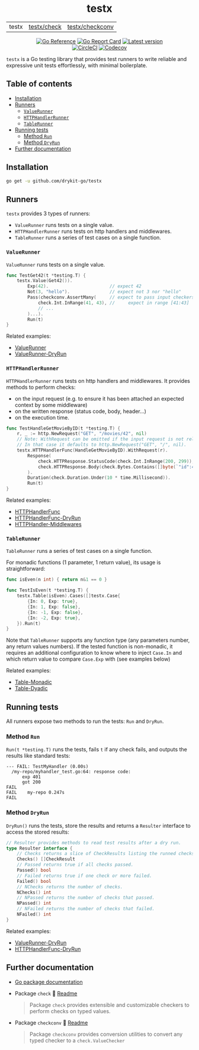 <h1 align="center">testx</h1>
<table align="center">
	<tr>
		<td>testx</td>
		<td><a href="./check/README.md">testx/check</a></td>
		<td><a href="./checkconv/README.md">testx/checkconv</a></td>
	</tr>
</table>

<p align="center">    
  <a href="https://pkg.go.dev/github.com/drykit-go/testx#section-documentation">
    <img alt="Go Reference" src="https://pkg.go.dev/badge/github.com/drykit-go/testx.svg" /></a>
  <a href="https://goreportcard.com/report/github.com/drykit-go/testx">
    <img alt="Go Report Card" src="https://goreportcard.com/badge/github.com/drykit-go/testx" /></a>
  <a href="https://github.com/drykit-go/testx/releases">
    <img alt="Latest version" src="https://img.shields.io/github/v/tag/drykit-go/testx?label=release"></a>
  <br/>
  <a href="https://circleci.com/gh/circleci/circleci-docs">
    <img alt="CircleCI" src="https://circleci.com/gh/circleci/circleci-docs.svg?style=shield" /></a>
  <a href="https://codecov.io/gh/drykit-go/testx">
    <img alt="Codecov" src="https://codecov.io/gh/drykit-go/testx/branch/main/graph/badge.svg?token=XZRUXJDFJE"/></a>
</p>

`testx` is a Go testing library that provides test runners to write reliable
and expressive unit tests effortlessly, with minimal boilerplate.

## Table of contents

- [Installation](#installation)
- [Runners](#runners)
  - [`ValueRunner`](#valuerunner)
  - [`HTTPHandlerRunner`](#httphandlerrunner)
  - [`TableRunner`](#tablerunner)
- [Running tests](#running-tests)
  - [Method `Run`](#method-run)
  - [Method `DryRun`](#method-dryrun)
- [Further documentation](#further-documentation)

## Installation

```sh
go get -u github.com/drykit-go/testx
```

## Runners

`testx` provides 3 types of runners:

- `ValueRunner` runs tests on a single value.
- `HTTPHandlerRunner` runs tests on http handlers and middlewares.
- `TableRunner` runs a series of test cases on a single function.

### `ValueRunner`

`ValueRunner` runs tests on a single value.

```go
func TestGet42(t *testing.T) {
    testx.Value(Get42()).
        Exp(42).                       // expect 42
        Not(3, "hello").               // expect not 3 nor "hello"
        Pass(checkconv.AssertMany(     // expect to pass input checkers:
            check.Int.InRange(41, 43), //     expect in range [41:43]
            // ...
        )...).
        Run(t)
}
```

Related examples:

- [ValueRunner](https://pkg.go.dev/github.com/drykit-go/testx#example-ValueRunner)
- [ValueRunner-DryRun](https://pkg.go.dev/github.com/drykit-go/testx#example-ValueRunner-DryRun)

### `HTTPHandlerRunner`

`HTTPHandlerRunner` runs tests on http handlers and middlewares.
It provides methods to perform checks:
- on the input request (e.g. to ensure it has been attached an expected context
  by some middleware)
- on the written response (status code, body, header...)
- on the execution time.

```go
func TestHandleGetMovieByID(t *testing.T) {
    r, _ := http.NewRequest("GET", "/movies/42", nil)
    // Note: WithRequest can be omitted if the input request is not relevant.
    // In that case it defaults to http.NewRequest("GET", "/", nil).
    testx.HTTPHandlerFunc(HandleGetMovieByID).WithRequest(r).
        Response(
            check.HTTPResponse.StatusCode(check.Int.InRange(200, 299)),
            check.HTTPResponse.Body(check.Bytes.Contains([]byte(`"id":42`))),
        ).
        Duration(check.Duration.Under(10 * time.Millisecond)).
        Run(t)
}
```

Related examples:

- [HTTPHandlerFunc](https://pkg.go.dev/github.com/drykit-go/testx#example-HTTPHandlerFunc)
- [HTTPHandlerFunc-DryRun](https://pkg.go.dev/github.com/drykit-go/testx#example-HTTPHandlerFunc-DryRun)
- [HTTPHandler-Middlewares](https://pkg.go.dev/github.com/drykit-go/testx#example-HTTPHandler-Middlewares)

### `TableRunner`

`TableRunner` runs a series of test cases on a single function.

For monadic functions (1 parameter, 1 return value), its usage is straightforward:

```go
func isEven(n int) { return n&1 == 0 }

func TestIsEven(t *testing.T) {
    testx.Table(isEven).Cases([]testx.Case{
        {In: 0, Exp: true},
        {In: 1, Exp: false},
        {In: -1, Exp: false},
        {In: -2, Exp: true},
    }).Run(t)
}
```

Note that `TableRunner` supports any function type (any parameters number,
any return values numbers). If the tested function is non-monadic, it requires
an additional configuration to know where to inject `Case.In` and which
return value to compare `Case.Exp` with (see examples below)

Related examples:

- [Table-Monadic](https://pkg.go.dev/github.com/drykit-go/testx#example-Table-Monadic)
- [Table-Dyadic](https://pkg.go.dev/github.com/drykit-go/testx#example-Table-Dyadic)

## Running tests

All runners expose two methods to run the tests: `Run` and `DryRun`.

### Method `Run`

`Run(t *testing.T)` runs the tests, fails `t` if any check fails,
and outputs the results like standard tests:

```
--- FAIL: TestMyHandler (0.00s)
  /my-repo/myhandler_test.go:64: response code:
      exp 401
      got 200
FAIL
FAIL	my-repo	0.247s
FAIL
```

### Method `DryRun`

`DryRun()` runs the tests, store the results and returns a `Resulter` interface
to access the stored results:

```go
// Resulter provides methods to read test results after a dry run.
type Resulter interface {
    // Checks returns a slice of CheckResults listing the runned checks
    Checks() []CheckResult
    // Passed returns true if all checks passed.
    Passed() bool
    // Failed returns true if one check or more failed.
    Failed() bool
    // NChecks returns the number of checks.
    NChecks() int
    // NPassed returns the number of checks that passed.
    NPassed() int
    // NFailed returns the number of checks that failed.
    NFailed() int
}
```

Related examples:

- [ValueRunner-DryRun](https://pkg.go.dev/github.com/drykit-go/testx#example-ValueRunner-DryRun)
- [HTTPHandlerFunc-DryRun](https://pkg.go.dev/github.com/drykit-go/testx#example-HTTPHandlerFunc-DryRun)


## Further documentation

- [Go package documentation](https://pkg.go.dev/github.com/drykit-go/testx#section-documentation)

- Package `check` 📄 [Readme](./check/README.md)
  > Package `check` provides extensible and customizable checkers to perform checks on typed values.

- Package `checkconv` 📄 [Readme](./checkconv/README.md)
  > Package `checkconv` provides conversion utilities to convert any typed checker to a `check.ValueChecker`
  
